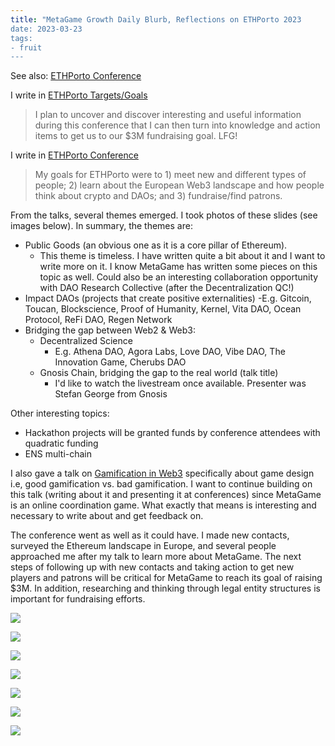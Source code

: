 ```yaml
---
title: "MetaGame Growth Daily Blurb, Reflections on ETHPorto 2023
date: 2023-03-23
tags:
- fruit
---
```


See also:
[ETHPorto Conference](/notes/ETHPorto%20Conference.md)

I write in [ETHPorto Targets/Goals](https://forum.metagame.wtf/t/ethporto-targets-goals/1106)

> I plan to uncover and discover interesting and useful information during this conference that I can then turn into knowledge and action items to get us to our $3M fundraising goal. LFG!

I write in [ETHPorto Conference](/notes/ETHPorto%20Conference.md)

> My goals for ETHPorto were to 1) meet new and different types of people; 2) learn about the European Web3 landscape and how people think about crypto and DAOs; and 3) fundraise/find patrons. 

From the talks, several themes emerged. I took photos of these slides (see images below). In summary, the themes are: 

- Public Goods (an obvious one as it is a core pillar of Ethereum). 
	- This theme is timeless. I have written quite a bit about it and I want to write more on it. I know MetaGame has written some pieces on this topic as well. Could also be an interesting collaboration opportunity with DAO Research Collective (after the Decentralization QC!)
- Impact DAOs (projects that create positive externalities)
	-E.g. Gitcoin, Toucan, Blockscience, Proof of Humanity, Kernel, Vita DAO, Ocean Protocol, ReFi DAO, Regen Network
- Bridging the gap between Web2 & Web3:
	- Decentralized Science
		- E.g. Athena DAO, Agora Labs, Love DAO, Vibe DAO, The Innovation Game, Cherubs DAO 
	- Gnosis Chain, bridging the gap to the real world (talk title)
		- I'd like to watch the livestream once available. Presenter was Stefan George from Gnosis
		
Other interesting topics:
* Hackathon projects will be granted funds by conference attendees with quadratic funding 
* ENS multi-chain

I also gave a talk on [Gamification in Web3](/notes/EthPorto%20Talk%20-%20Gamification%20in%20Web3.md) specifically about game design i.e, good gamification vs. bad gamification. I want to continue building on this talk (writing about it and presenting it at conferences) since MetaGame is an online coordination game. What exactly that means is interesting and necessary to write about and get feedback on. 

The conference went as well as it could have. I made new contacts, surveyed the Ethereum landscape in Europe, and several people approached me after my talk to learn more about MetaGame. The next steps of following up with new contacts and taking action to get new players and patrons will be critical for MetaGame to reach its goal of raising $3M.  In addition, researching and thinking through legal entity structures is important for fundraising efforts. 




![](/images/PXL_20230316_141652248.jpg)

![](/images/PXL_20230316_141931687.jpg)

![](/images/PXL_20230316_142325255.jpg)

![](/images/PXL_20230316_163741785.jpg)

![](/images/PXL_20230316_174412659.jpg)

![](/images/PXL_20230316_175300748.jpg)

![](/images/PXL_20230316_180336974.jpg)